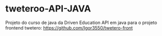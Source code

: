 # tweteroo-API-JAVA
Projeto do curso de java da Driven Education
API em java para o projeto frontend twetero: https://github.com/Igor3550/twetero-front
